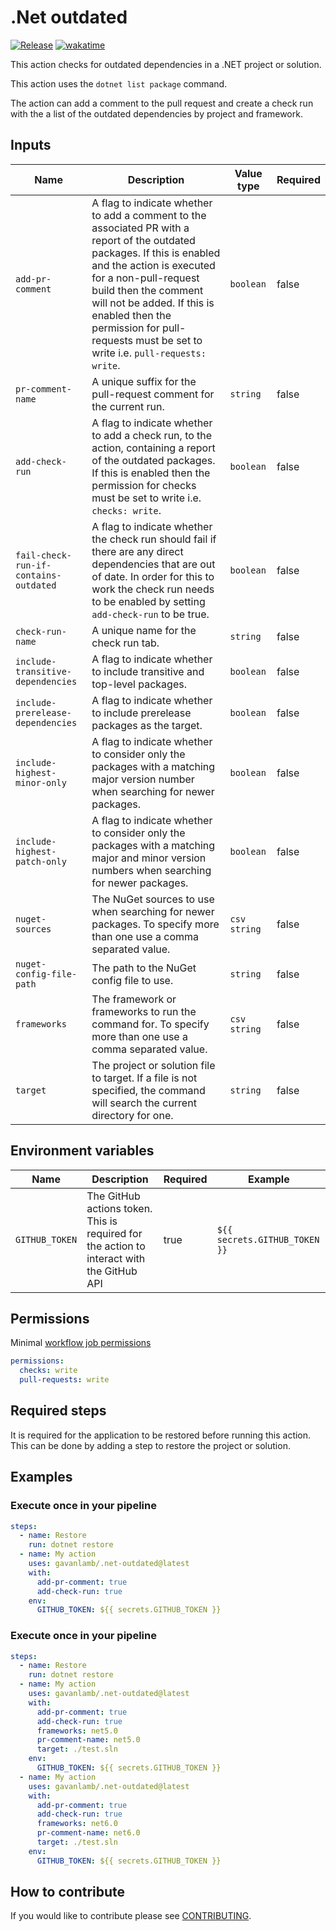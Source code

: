 # .Net outdated 
[![Release](https://github.com/gavanlamb/.net-outdated/actions/workflows/release.yml/badge.svg)](https://github.com/gavanlamb/.net-outdated/actions/workflows/release.yml)
[![wakatime](https://wakatime.com/badge/github/gavanlamb/.net-outdated.svg)](https://wakatime.com/badge/github/gavanlamb/.net-outdated)

This action checks for outdated dependencies in a .NET project or solution. 

This action uses the `dotnet list package` command. 

The action can add a comment to the pull request and create a check run with the a list of the outdated dependencies by project and framework.

## Inputs
| Name                                  | Description                                                                                                                                                                                                                                                                                                                        | Value type   | Required  |
|---------------------------------------|------------------------------------------------------------------------------------------------------------------------------------------------------------------------------------------------------------------------------------------------------------------------------------------------------------------------------------|--------------|-----------|
| `add-pr-comment`                      | A flag to indicate whether to add a comment to the associated PR with a report of the outdated packages. If this is enabled and the action is executed for a non-pull-request build then the comment will not be added. If this is enabled then the permission for pull-requests must be set to write i.e. `pull-requests: write`. | `boolean`    | false     |
| `pr-comment-name`                     | A unique suffix for the pull-request comment for the current run.                                                                                                                                                                                                                                                                  | `string`     | false     |
| `add-check-run`                       | A flag to indicate whether to add a check run, to the action, containing a report of the outdated packages. If this is enabled then the permission for checks must be set to write i.e. `checks: write`.                                                                                                                           | `boolean`    | false     |
| `fail-check-run-if-contains-outdated` | A flag to indicate whether the check run should fail if there are any direct dependencies that are out of date. In order for this to work the check run needs to be enabled by setting `add-check-run` to be true.                                                                                                                 | `boolean`    | false     |
| `check-run-name`                      | A unique name for the check run tab.                                                                                                                                                                                                                                                                                               | `string`     | false     |
| `include-transitive-dependencies`     | A flag to indicate whether to include transitive and top-level packages.                                                                                                                                                                                                                                                           | `boolean`    | false     |
| `include-prerelease-dependencies`     | A flag to indicate whether to include prerelease packages as the target.                                                                                                                                                                                                                                                           | `boolean`    | false     |
| `include-highest-minor-only`          | A flag to indicate whether to consider only the packages with a matching major version number when searching for newer packages.                                                                                                                                                                                                   | `boolean`    | false     |
| `include-highest-patch-only`          | A flag to indicate whether to consider only the packages with a matching major and minor version numbers when searching for newer packages.                                                                                                                                                                                        | `boolean`    | false     |
| `nuget-sources`                       | The NuGet sources to use when searching for newer packages. To specify more than one use a comma separated value.                                                                                                                                                                                                                  | `csv string` | false     |
| `nuget-config-file-path`              | The path to the NuGet config file to use.                                                                                                                                                                                                                                                                                          | `string`     | false     |
| `frameworks`                          | The framework or frameworks to run the command for. To specify more than one use a comma separated value.                                                                                                                                                                                                                          | `csv string` | false     |
| `target`                              | The project or solution file to target. If a file is not specified, the command will search the current directory for one.                                                                                                                                                                                                         | `string`     | false     |

## Environment variables
| Name           | Description                                                                               | Required | Example                       |
|----------------|-------------------------------------------------------------------------------------------|----------|-------------------------------|
| `GITHUB_TOKEN` | The GitHub actions token. This is required for the action to interact with the GitHub API | true     | `${{ secrets.GITHUB_TOKEN }}` |

## Permissions
Minimal [workflow job permissions](https://docs.github.com/en/actions/using-jobs/assigning-permissions-to-jobs#example-setting-permissions-for-a-specific-job)

```yaml
permissions:
  checks: write
  pull-requests: write
```

## Required steps
It is required for the application to be restored before running this action. This can be done by adding a step to restore the project or solution.


## Examples
### Execute once in your pipeline

```yaml
steps:
  - name: Restore
    run: dotnet restore
  - name: My action
    uses: gavanlamb/.net-outdated@latest
    with:
      add-pr-comment: true
      add-check-run: true
    env:
      GITHUB_TOKEN: ${{ secrets.GITHUB_TOKEN }}
```

### Execute once in your pipeline

```yaml
steps:
  - name: Restore
    run: dotnet restore
  - name: My action
    uses: gavanlamb/.net-outdated@latest
    with:
      add-pr-comment: true
      add-check-run: true
      frameworks: net5.0
      pr-comment-name: net5.0
      target: ./test.sln
    env:
      GITHUB_TOKEN: ${{ secrets.GITHUB_TOKEN }}
  - name: My action
    uses: gavanlamb/.net-outdated@latest
    with:
      add-pr-comment: true
      add-check-run: true
      frameworks: net6.0
      pr-comment-name: net6.0
      target: ./test.sln
    env:
      GITHUB_TOKEN: ${{ secrets.GITHUB_TOKEN }}
```

## How to contribute

If you would like to contribute please see [CONTRIBUTING](https://github.com/gavanlamb/.net-outdated/blob/main/CONTRIBUTING.md).

